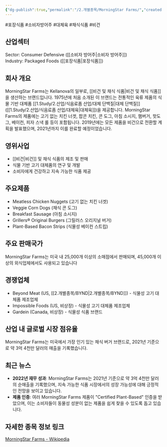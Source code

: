 ```yaml
---
{"dg-publish":true,"permalink":"/2.개별종목/MorningStar Farms/","created":"2024-08-31T21:07:23.431+09:00","updated":"2025-06-25T11:20:16.199+09:00"}
---
```


#포장식품 #소비자방어주 #대체육 #채식식품 #비건

## 산업섹터

Sector: Consumer Defensive ([[소비자 방어주\|소비자 방어주]])  
Industry: Packaged Foods ([[포장식품\|포장식품]])

## 회사 개요

MorningStar Farms는 Kellanova의 일부로, [[비건 및 채식 식품\|비건 및 채식 식품]]을 생산하는 브랜드입니다. 1975년에 처음 소개된 이 브랜드는 전통적인 육류 제품의 식물 기반 대체품 [[1.Study/2.산업/식음료픔 산업/대체 단백질\|대체 단백질]]([[1.Study/2.산업/식음료픔 산업/대체육\|대체육]])을 제공합니다. MorningStar Farms의 제품에는 고기 없는 치킨 너겟, 팝콘 치킨, 콘 도그, 아침 소시지, 햄버거, 핫도그, 베이컨, 피자 스낵 롤 등이 포함됩니다. 2019년에는 모든 제품을 비건으로 전환할 계획을 발표했으며, 2021년까지 이를 완료할 예정이었습니다[](https://en.wikipedia.org/wiki/Morningstar_Farms)[](https://www.wbcsd.org/resources/morningstar-farms/).

## 영위사업

- [[비건\|비건]] 및 채식 식품의 제조 및 판매
- 식물 기반 고기 대체품의 연구 및 개발
- 소비자에게 건강하고 지속 가능한 식품 제공

## 주요제품

- Meatless Chicken Nuggets (고기 없는 치킨 너겟)
- Veggie Corn Dogs (채식 콘 도그)
- Breakfast Sausage (아침 소시지)
- Grillers® Original Burgers (그릴러스 오리지널 버거)
- Plant-Based Bacon Strips (식물성 베이컨 스트립)

## 주요 판매국가

MorningStar Farms는 미국 내 25,000개 이상의 소매점에서 판매되며, 45,000개 이상의 외식업체에서도 사용되고 있습니다

## 경쟁업체

- Beyond Meat (US, [[2.개별종목/BYND\|2.개별종목/BYND]]) - 식물성 고기 대체품 제조업체
- Impossible Foods (US, 비상장) - 식물성 고기 대체품 제조업체
- Gardein (Canada, 비상장) - 식물성 식품 브랜드

## 산업 내 글로벌 시장 점유율

MorningStar Farms는 미국에서 가장 인기 있는 채식 버거 브랜드로, 2021년 기준으로 약 3억 4천만 달러의 매출을 기록했습니다[](https://www.foodnavigator-usa.com/Article/2023/02/10/kellogg-saves-morningstar-farms-from-auction-block).

## 최근 뉴스

- **2022년 재무 성과**: MorningStar Farms는 2021년 기준으로 약 3억 4천만 달러의 순매출을 기록했으며, 지속 가능한 식품 시장에서의 성장 가능성에 대해 긍정적인 전망을 보이고 있습니다[](https://www.foodnavigator-usa.com/Article/2023/02/10/kellogg-saves-morningstar-farms-from-auction-block).
- **제품 인증**: 여러 MorningStar Farms 제품이 "Certified Plant-Based" 인증을 받았으며, 이는 소비자들이 동물성 성분이 없는 제품을 쉽게 찾을 수 있도록 돕고 있습니다[](https://www.kelloggs.com/content/dam/NorthAmerica/kelloggs/en_US/images/articles/stay-in-the-know/2020/January.html).

## 자세한 종목 정보 링크

[MorningStar Farms - Wikipedia](https://en.wikipedia.org/wiki/Morningstar_Farms)